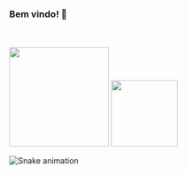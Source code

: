 ### Bem vindo! 👋

<!--![cube](/cube.gif)-->
<!--<a href="url"><img src="cube.gif" align="right" height="100" width="100" ></a>-->

<br>
<br>
<div>
  <img height="180em" src="https://github-readme-stats.vercel.app/api?username=BarbaraBrito&show_icons=true&theme=dracula"/>
  <img height="120em" src="https://github-readme-stats.vercel.app/api/top-langs/?username=BarbaraBrito&layout=compact&theme=tokyonight"/>

![Snake animation](https://github.com/davimateus1/davimateus1/blob/output/github-contribution-grid-snake.svg)
</div>
